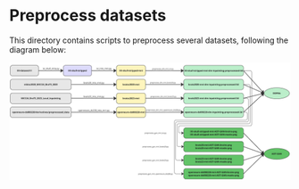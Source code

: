 # Preprocess datasets

This directory contains scripts to preprocess several datasets, following the diagram below:

![Data Preprocessing Scripts](../../imgs/data_preprocessing_scripts.png)
<!---
<img src="../../imgs/data_preprocessing_scripts.png" width=450 height=320 alt="Data Preprocessing Scripts">
-->
